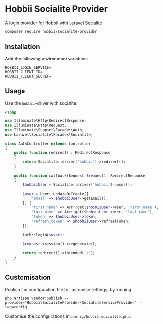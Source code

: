 # Hobbii Socialite Provider
A login provider for Hobbii with [Laravel Socialite](https://github.com/laravel/socialite)

```shell
composer require hobbii/socialite-provider
```

## Installation
Add the following environment variables:
```env
HOBBII_LOGIN_SERVICE=
HOBBII_CLIENT_ID=
HOBBII_CLIENT_SECRET=
```

## Usage
Use the `hobbii`-driver with socialite:

````php
<?php

use Illuminate\Http\RedirectResponse;
use Illuminate\Http\Request;
use Illuminate\Support\Facades\Auth;
use Laravel\Socialite\Facades\Socialite;

class AuthController extends Controller
{
    public function redirect(): RedirectResponse
    {
        return Socialite::driver('hobbii')->redirect();
    }
    
    public function callback(Request $request): RedirectResponse
    {
        $hobbiiUser = Socialite::driver('hobbii')->user();
        
        $user = User::updateOrCreate([
            'email' => $hobbiiUser->getEmail(),
        ], [
            'first_name' => Arr::get($hobbiiUser->user, 'first_name'),
            'last_name' => Arr::get($hobbiiUser->user, 'last_name'),
            'token' => $hobbiiUser->token,
            'refresh_token' => $hobbiiUser->refreshToken,
        ]);
        
        Auth::login($user);
        
        $request->session()->regenerate();

        return redirect()->intended('/');
    }
}
````

## Customisation
Publish the configuration file to customise settings, by running
```shell
php artisan vendor:publish --provider="Hobbii\SocialiteProvider\SocialiteServiceProvider" --tag=config
```
Customise the configurations in `config/hobbii-socialite.php`.
